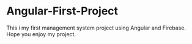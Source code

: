 # Angular-First-Project
This i my first management system project using Angular and Firebase. Hope you enjoy my project.
